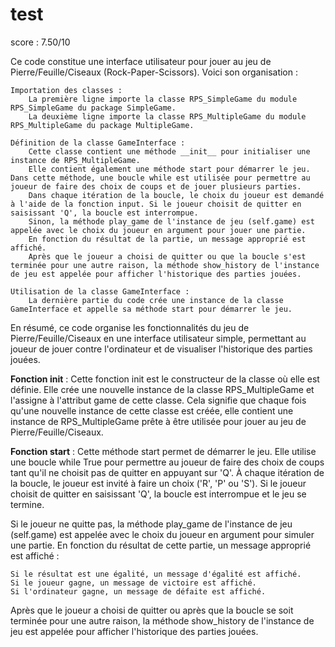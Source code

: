 # test
score : 7.50/10

Ce code constitue une interface utilisateur pour jouer au jeu de Pierre/Feuille/Ciseaux (Rock-Paper-Scissors). Voici son organisation :

    Importation des classes :
        La première ligne importe la classe RPS_SimpleGame du module RPS_SimpleGame du package SimpleGame.
        La deuxième ligne importe la classe RPS_MultipleGame du module RPS_MultipleGame du package MultipleGame.

    Définition de la classe GameInterface :
        Cette classe contient une méthode __init__ pour initialiser une instance de RPS_MultipleGame.
        Elle contient également une méthode start pour démarrer le jeu. Dans cette méthode, une boucle while est utilisée pour permettre au joueur de faire des choix de coups et de jouer plusieurs parties.
        Dans chaque itération de la boucle, le choix du joueur est demandé à l'aide de la fonction input. Si le joueur choisit de quitter en saisissant 'Q', la boucle est interrompue.
        Sinon, la méthode play_game de l'instance de jeu (self.game) est appelée avec le choix du joueur en argument pour jouer une partie.
        En fonction du résultat de la partie, un message approprié est affiché.
        Après que le joueur a choisi de quitter ou que la boucle s'est terminée pour une autre raison, la méthode show_history de l'instance de jeu est appelée pour afficher l'historique des parties jouées.

    Utilisation de la classe GameInterface :
        La dernière partie du code crée une instance de la classe GameInterface et appelle sa méthode start pour démarrer le jeu.

En résumé, ce code organise les fonctionnalités du jeu de Pierre/Feuille/Ciseaux en une interface utilisateur simple, permettant au joueur de jouer contre l'ordinateur et de visualiser l'historique des parties jouées.

__Fonction init__ : Cette fonction init est le constructeur de la classe où elle est définie. Elle crée une nouvelle instance de la classe RPS_MultipleGame et l'assigne à l'attribut game de cette classe. Cela signifie que chaque fois qu'une nouvelle instance de cette classe est créée, elle contient une instance de RPS_MultipleGame prête à être utilisée pour jouer au jeu de Pierre/Feuille/Ciseaux.

__Fonction start__ : Cette méthode start permet de démarrer le jeu. Elle utilise une boucle while True pour permettre au joueur de faire des choix de coups tant qu'il ne choisit pas de quitter en appuyant sur 'Q'. À chaque itération de la boucle, le joueur est invité à faire un choix ('R', 'P' ou 'S'). Si le joueur choisit de quitter en saisissant 'Q', la boucle est interrompue et le jeu se termine.

Si le joueur ne quitte pas, la méthode play_game de l'instance de jeu (self.game) est appelée avec le choix du joueur en argument pour simuler une partie. En fonction du résultat de cette partie, un message approprié est affiché :

    Si le résultat est une égalité, un message d'égalité est affiché.
    Si le joueur gagne, un message de victoire est affiché.
    Si l'ordinateur gagne, un message de défaite est affiché.

Après que le joueur a choisi de quitter ou après que la boucle se soit terminée pour une autre raison, la méthode show_history de l'instance de jeu est appelée pour afficher l'historique des parties jouées.
